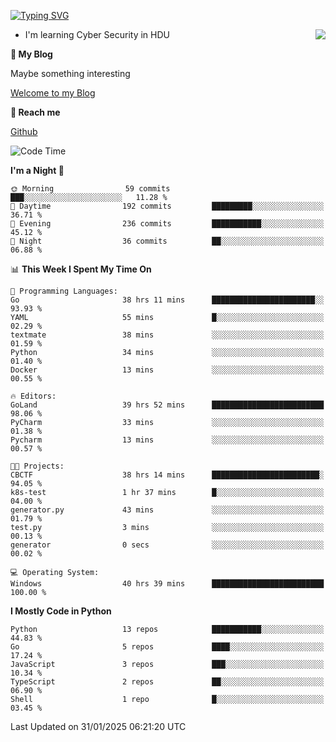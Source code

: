 [![Typing SVG](https://readme-typing-svg.herokuapp.com?font=Fira+Code&pause=1000&random=false&width=450&height=60&lines=Hello+%F0%9F%91%8B%F0%9F%8F%BB;I'm+JBNRZ)](https://git.io/typing-svg)

<a href="#">
  <img align="right" src="https://github-readme-stats.vercel.app/api?username=JBNRZ&show_icons=true&bg_color=15,f2f7fd,E0EAFC" />
</a>

- I'm learning Cyber Security in HDU

 **🌱 My Blog**

Maybe something interesting

[Welcome to my Blog](https://jbnrz.com.cn/)

 **💬 Reach me** 

[Github](https://github.com/JBNRZ)


<!--START_SECTION:waka-->
![Code Time](http://img.shields.io/badge/Code%20Time-908%20hrs%208%20mins-blue)

**I'm a Night 🦉** 

```text
🌞 Morning                59 commits          ███░░░░░░░░░░░░░░░░░░░░░░   11.28 % 
🌆 Daytime                192 commits         █████████░░░░░░░░░░░░░░░░   36.71 % 
🌃 Evening                236 commits         ███████████░░░░░░░░░░░░░░   45.12 % 
🌙 Night                  36 commits          ██░░░░░░░░░░░░░░░░░░░░░░░   06.88 % 
```


📊 **This Week I Spent My Time On** 

```text
💬 Programming Languages: 
Go                       38 hrs 11 mins      ███████████████████████░░   93.93 % 
YAML                     55 mins             █░░░░░░░░░░░░░░░░░░░░░░░░   02.29 % 
textmate                 38 mins             ░░░░░░░░░░░░░░░░░░░░░░░░░   01.59 % 
Python                   34 mins             ░░░░░░░░░░░░░░░░░░░░░░░░░   01.40 % 
Docker                   13 mins             ░░░░░░░░░░░░░░░░░░░░░░░░░   00.55 % 

🔥 Editors: 
GoLand                   39 hrs 52 mins      █████████████████████████   98.06 % 
PyCharm                  33 mins             ░░░░░░░░░░░░░░░░░░░░░░░░░   01.38 % 
Pycharm                  13 mins             ░░░░░░░░░░░░░░░░░░░░░░░░░   00.57 % 

🐱‍💻 Projects: 
CBCTF                    38 hrs 14 mins      ████████████████████████░   94.05 % 
k8s-test                 1 hr 37 mins        █░░░░░░░░░░░░░░░░░░░░░░░░   04.00 % 
generator.py             43 mins             ░░░░░░░░░░░░░░░░░░░░░░░░░   01.79 % 
test.py                  3 mins              ░░░░░░░░░░░░░░░░░░░░░░░░░   00.13 % 
generator                0 secs              ░░░░░░░░░░░░░░░░░░░░░░░░░   00.02 % 

💻 Operating System: 
Windows                  40 hrs 39 mins      █████████████████████████   100.00 % 
```

**I Mostly Code in Python** 

```text
Python                   13 repos            ███████████░░░░░░░░░░░░░░   44.83 % 
Go                       5 repos             ████░░░░░░░░░░░░░░░░░░░░░   17.24 % 
JavaScript               3 repos             ███░░░░░░░░░░░░░░░░░░░░░░   10.34 % 
TypeScript               2 repos             ██░░░░░░░░░░░░░░░░░░░░░░░   06.90 % 
Shell                    1 repo              █░░░░░░░░░░░░░░░░░░░░░░░░   03.45 % 
```




 Last Updated on 31/01/2025 06:21:20 UTC
<!--END_SECTION:waka-->
